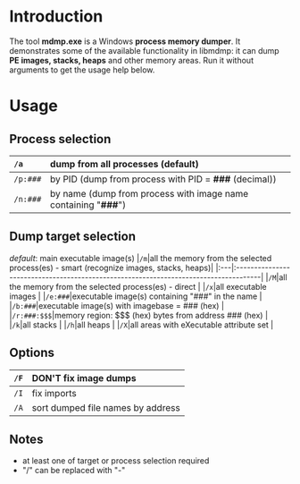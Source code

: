 # Introduction #

The tool **mdmp.exe** is a Windows **process memory dumper**. It demonstrates some of the available functionality in libmdmp: it can dump **PE images, stacks, heaps** and other memory areas.
Run it without arguments to get the usage help below.

# Usage #

## Process selection ##
|`/a`|dump from all processes (default)|
|:---|:--------------------------------|
|`/p:###`|by PID (dump from process with PID = **###** (decimal))|
|`/n:###`|by name (dump from process with image name containing "**###**")|

## Dump target selection ##
_default_: main executable image(s)
|`/m`|all the memory from the selected process(es) - smart (recognize images, stacks, heaps)|
|:---|:-------------------------------------------------------------------------------------|
|`/M`|all the memory from the selected process(es) - direct                                 |
|`/x`|all executable images                                                                 |
|`/e:###`|executable image(s) containing "###" in the name                                      |
|`/b:###`|executable image(s) with imagebase = ### (hex)                                        |
|`/r:###:$$$`|memory region: $$$ (hex) bytes from address ### (hex)                                 |
|`/k`|all stacks                                                                            |
|`/h`|all heaps                                                                             |
|`/X`|all areas with eXecutable attribute set                                               |

## Options ##
|`/F`|DON'T fix image dumps|
|:---|:--------------------|
|`/I`|fix imports          |
|`/A`|sort dumped file names by address|

## Notes ##
  * at least one of target or process selection required
  * "/" can be replaced with "-"